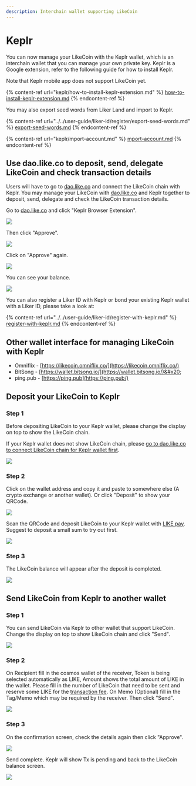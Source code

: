 ```yaml
---
description: Interchain wallet supporting LikeCoin
---
```


# Keplr

You can now manage your LikeCoin with the Keplr wallet, which is an interchain wallet that you can manage your own private key. Keplr is a Google extension, refer to the following guide for how to install Keplr. &#x20;

Note that Keplr mobile app does not support LikeCoin yet.

{% content-ref url="keplr/how-to-install-keplr-extension.md" %}
[how-to-install-keplr-extension.md](keplr/how-to-install-keplr-extension.md)
{% endcontent-ref %}

You may also export seed words from Liker Land and import to Keplr.

{% content-ref url="../../user-guide/liker-id/register/export-seed-words.md" %}
[export-seed-words.md](../../user-guide/liker-id/register/export-seed-words.md)
{% endcontent-ref %}

{% content-ref url="keplr/mport-account.md" %}
[mport-account.md](keplr/mport-account.md)
{% endcontent-ref %}

## **Use dao.like.co to deposit, send, delegate LikeCoin and check transaction details**&#x20;

Users will have to go to [dao.like.co](https://dao.like.co/) and connect the LikeCoin chain with Keplr. You may manage your LikeCoin with [dao.like.co](https://dao.like.co/) and Keplr together to deposit, send, delegate and check the LikeCoin transaction details.

Go to [dao.like.co](https://dao.like.co/) and click "Keplr Browser Extension".

![](../../.gitbook/assets/keplr06.png)

Then click "Approve".

![](../../.gitbook/assets/keplr07.png)

Click on "Approve" again.

![](../../.gitbook/assets/keplr08.png)

You can see your balance.

![](../../.gitbook/assets/keplr09.png)

You can also register a Liker ID with Keplr or bond your existing Keplr wallet with a Liker ID, please take a look at:

{% content-ref url="../../user-guide/liker-id/register-with-keplr.md" %}
[register-with-keplr.md](../../user-guide/liker-id/register-with-keplr.md)
{% endcontent-ref %}

## Other wallet interface for managing LikeCoin with Keplr

* Omniflix - [https://likecoin.omniflix.co/](https://likecoin.omniflix.co/)
* BitSong - [https://wallet.bitsong.io/](https://wallet.bitsong.io/)&#x20;
* ping.pub - [https://ping.pub](https://ping.pub/)

## **Deposit your LikeCoin to Keplr**

### Step 1

Before depositing LikeCoin to your Keplr wallet, please change the display on top to show the LikeCoin chain.

If your Keplr wallet does not show LikeCoin chain, please [go to dao.like.co to connect LikeCoin chain for Keplr wallet first](keplr.md#use-dao.like.co-to-check-likecoin-transaction-details-transfer-or-delegate).

![](<../../.gitbook/assets/keplr-liker-id-07 (1).png>)

### Step 2

Click on the wallet address and copy it and paste to somewhere else (A crypto exchange or another wallet). Or click "Deposit" to show your QRCode.

![](../../.gitbook/assets/keplr05.png)

Scan the QRCode and deposit LikeCoin to your Keplr wallet with [LIKE pay](like-pay.md). Suggest to deposit a small sum to try out first.

![](../../.gitbook/assets/keplr05dot5.png)

### Step 3

The LikeCoin balance will appear after the deposit is completed.

![](../../.gitbook/assets/keplr-liker-id-08.png)

## **Send LikeCoin from Keplr to another wallet**

### Step 1

You can send LikeCoin via Keplr to other wallet that support LikeCoin. Change the display on top to show LikeCoin chain and click "Send".

![](../../.gitbook/assets/keplr10.png)

### Step 2

On Recipient fill in the cosmos wallet of the receiver, Token is being selected automatically as LIKE, Amount shows the total amount of LIKE in the wallet. Please fill in the number of LikeCoin that need to be sent and reserve some LIKE for the [transaction fee](transaction-fee.md). On Memo (Optional) fill in the Tag/Memo which may be required by the receiver. Then click "Send".

![](../../.gitbook/assets/keplr11.png)

### Step 3

On the confirmation screen, check the details again then click "Approve".

![](../../.gitbook/assets/keplr12.png)

Send complete. Keplr will show Tx is pending and back to the LikeCoin balance screen.

![](../../.gitbook/assets/keplr13.png)
